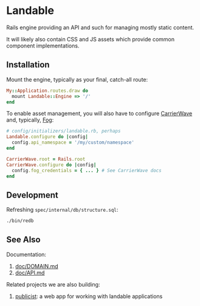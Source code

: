 # Landable
Rails engine providing an API and such for managing mostly static content.

It will likely also contain CSS and JS assets which provide common component implementations.

## Installation
Mount the engine, typically as your final, catch-all route:

~~~~ruby
My::Application.routes.draw do
  mount Landable::Engine => '/'
end
~~~~

To enable asset management, you will also have to configure [CarrierWave][carrierwave] and,
typically, [Fog][fog]:

~~~~ruby
# config/initializers/landable.rb, perhaps
Landable.configure do |config|
  config.api_namespace = '/my/custom/namespace'
end

CarrierWave.root = Rails.root
CarrierWave.configure do |config|
  config.fog_credentials = { ... } # See CarrierWave docs
end
~~~~


## Development
Refreshing `spec/internal/db/structure.sql`:

~~~~sh
./bin/redb
~~~~

## See Also
Documentation:

1. [doc/DOMAIN.md](http://git.cashnetusa.com/trogdor/landable/blob/rails4/doc/DOMAIN.md)
1. [doc/API.md](http://git.cashnetusa.com/trogdor/landable/blob/rails4/doc/API.md)

Related projects we are also building:

1. [publicist](http://git.cashnetusa.com/trogdor/publicist): a web app for working with landable applications

[carrierwave]: https://github.com/carrierwaveuploader/carrierwave
[fog]: https://github.com/fog/fog

